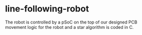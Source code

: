 # line-following-robot
The robot is controlled by a pSoC on the top of our designed PCB
movement logic for the robot and a star algorithm is coded in C.
